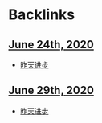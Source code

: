 
# Backlinks
## [June 24th, 2020](<June 24th, 2020.md>)
- [昨天进步](<昨天进步.md>)

## [June 29th, 2020](<June 29th, 2020.md>)
- [昨天进步](<昨天进步.md>)

